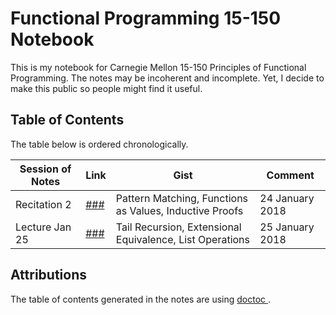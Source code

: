 # Functional Programming 15-150 Notebook

This is my notebook for Carnegie Mellon 15-150 Principles of Functional Programming. The notes may be incoherent and incomplete. Yet, I decide to make this public so people might find it useful.

## Table of Contents

The table below is ordered chronologically.

| Session of Notes | Link | Gist | Comment |
| ---------------- | ---- | ---- | ------- |
| Recitation 2 | <a href='blob/master/Recitation_2.md'>###</a> | Pattern Matching, Functions as Values, Inductive Proofs | 24 January 2018 |
| Lecture Jan 25 | <a href='blob/master/Lecture_Jan25.md'>###</a> | Tail Recursion, Extensional Equivalence, List Operations | 25 January 2018 |

## Attributions

The table of contents generated in the notes are using <a href='https://github.com/thlorenz/doctoc'> doctoc </a>.

